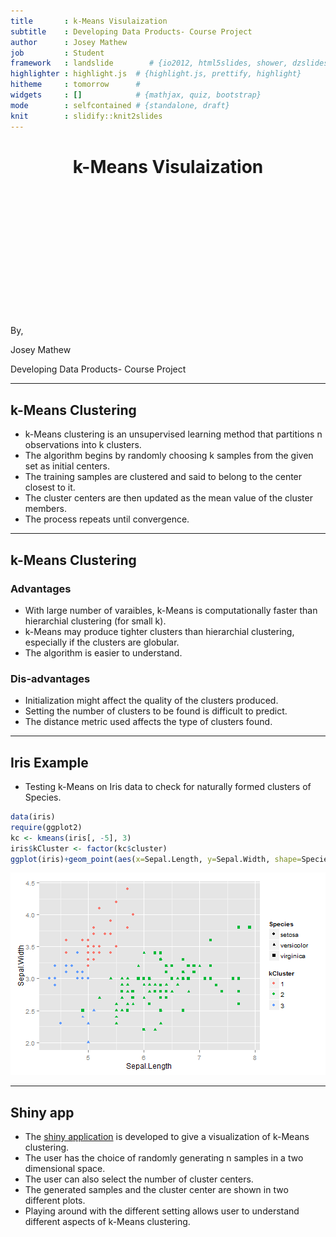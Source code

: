 ```yaml
---
title       : k-Means Visulaization
subtitle    : Developing Data Products- Course Project
author      : Josey Mathew
job         : Student
framework   : landslide        # {io2012, html5slides, shower, dzslides, ...}
highlighter : highlight.js  # {highlight.js, prettify, highlight}
hitheme     : tomorrow      # 
widgets     : []            # {mathjax, quiz, bootstrap}
mode        : selfcontained # {standalone, draft}
knit        : slidify::knit2slides
--- 
```

<h1 align="center"> k-Means Visulaization </h1>
<BR><BR> <BR><BR> <BR><BR> <BR><BR> <BR><BR> <BR><BR> 
<p> By, </p> 
<p>  Josey Mathew </p> 
<p>  Developing Data Products- Course Project </p> 

---
## k-Means Clustering

* k-Means clustering is an unsupervised learning method that partitions n observations into k clusters.
* The algorithm begins by randomly choosing k samples from the given set as initial centers.
* The training samples are clustered and said to belong to the center closest to it.
* The cluster centers are then updated as the mean value of the cluster members.
* The process repeats until convergence.

--- 

## k-Means Clustering

### Advantages
* With large number of varaibles, k-Means is computationally faster than hierarchial clustering (for small k).
* k-Means may produce tighter clusters than hierarchial clustering, especially if the clusters are globular.
* The algorithm is easier to understand.

### Dis-advantages

* Initialization might affect the quality of the clusters produced.
* Setting the number of clusters to be found is difficult to predict.
* The distance metric used affects the type of clusters found.

---

## Iris Example
* Testing k-Means on Iris data to check for naturally formed clusters of Species.

```r
data(iris)
require(ggplot2)
kc <- kmeans(iris[, -5], 3)
iris$kCluster <- factor(kc$cluster)
ggplot(iris)+geom_point(aes(x=Sepal.Length, y=Sepal.Width, shape=Species, col=kCluster))
```

![plot of chunk unnamed-chunk-1](assets/fig/unnamed-chunk-1.png) 

--- 

## Shiny app
* The <a href="https://tijoseymathew.shinyapps.io/ddpCourseProject/" >shiny application</a> is developed to give a visualization of k-Means clustering.
* The user has the choice of randomly generating n samples in a two dimensional space.
* The user can also select the number of cluster centers.
* The generated samples and the cluster center are shown in two different plots.
* Playing around with the different setting allows user to understand different aspects of k-Means clustering.


